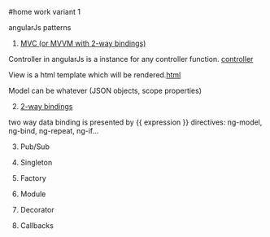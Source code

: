 #home work variant 1

angularJs patterns

1. [MVC (or MVVM with 2-way bindings)](mvvm.md)

Controller in angularJs is a instance for any controller function. [controller](./src/controller.js)

View is a html template which will be rendered.[html](./src/view.html)

Model can be whatever (JSON objects, scope properties)

2. [2-way bindings](2way.md)

two way data binding is presented by {{ expression }}
directives: ng-model, ng-bind, ng-repeat, ng-if...

3. Pub/Sub



4. Singleton

5. Factory

6. Module

7. Decorator

8. Callbacks


